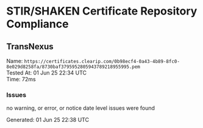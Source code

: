 # STIR/SHAKEN Certificate Repository Compliance

## TransNexus

Name: `https://certificates.clearip.com/0b98ecf4-0a43-4b89-8fc0-8e029d8258fa/8730baf3795952805943789218955995.pem`\
Tested At: 01 Jun 25 22:34 UTC\
Time: 72ms

### Issues

no warning, or error, or notice date level issues were found

Generated: 01 Jun 25 22:38 UTC